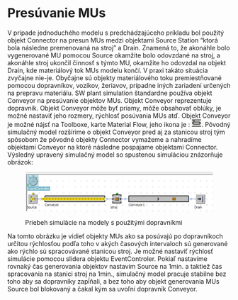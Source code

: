 # Presúvanie MUs

V prípade jednoduchého modelu s predchádzajúceho príkladu bol použitý objekt Connector na presun MUs medzi objektami Source Station “ktorá bola následne premenovaná na stroj” a Drain. Znamená to, že akonáhle bolo vygenerované MU pomocou Source okamžite bolo odovzdané na stroj, a akonáhle stroj ukončil činnosť s týmto MU, okamžite ho odovzdal na objekt Drain, kde materiálový tok MUs modelu končí. V praxi takáto situácia zvyčajne nie-je. Obyčajne sú objekty materiálového toku premiestňované pomocou dopravníkov, vozíkov, žeriavov, prípadne iných zariadení určených na prepravu materiálu. SW plant simulation štandardne používa objekt Conveyor na presúvanie objektov MUs. Objekt Conveyor reprezentuje dopravník. Objekt Conveyor môže byť priamy, môže obsahovať oblúky, je možné nastaviť jeho rozmery, rýchlosť posúvania MUs atď. Objekt Conveyor je možné nájsť na Toolboxe, karte Material Flow, jeho ikona je : ![ icon name](../.gitbook/assets/icons/conveyor.png). Pôvodný simulačný model rozšírime o objekt Conveyor pred aj za stanicou stroj tým spôsobom že pôvodné objekty Connector vymažeme a nahradíme objektami Conveyor na ktoré následne pospajame objektami Connector. Výsledný upravený simulačný model so spustenou simuláciou znázorňuje obrázok:

<figure><img src="../.gitbook/assets/priebeh_sim_dopravnik.png" alt=""><figcaption><p>Priebeh simulácie na modely s použitými dopravníkmi</p></figcaption></figure>

Na tomto obrázku je vidieť objekty MUs ako sa posúvajú po dopravníkoch určitou rýchlosťou podľa toho v akých časových intervaloch sú generované ako rýchlo sú spracovávané stanicou stroj. Je možné nastaviť rýchlosť simulácie pomocou slidera objektu EventControler. Pokiaľ nastavíme rovnaký čas generovania objektov nastavim Source na 1min. a taktiež čas spracovania na stanici stroj na 1min., simulačný model pracuje stabilne bez toho aby sa dopravníky zapĺňali, a bez toho aby objekt generovania MUs Source bol blokovaný a čakal kým sa uvoľní dopravník Conveyor.
